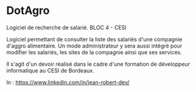 # DotAgro
Logiciel de recherche de salarié. BLOC 4 - CESI

Logiciel permettant de consulter la liste des salariés d'une compagnie d'aggro alimentaire. Un mode administrateur y sera aussi intégré pour modifier les salariés, les sites de la compagnie ainsi que ses services.

Il s'agit d'un devoir réalisé dans le cadre d'une formation de développeur informatique au CESI de Bordeaux.

In : https://www.linkedin.com/in/jean-robert-dev/
